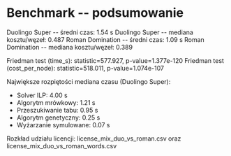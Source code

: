 # Benchmark -- podsumowanie

Duolingo Super -- średni czas: 1.54 s
Duolingo Super -- mediana kosztu/węzeł: 0.487
Roman Domination -- średni czas: 1.09 s
Roman Domination -- mediana kosztu/węzeł: 0.389

Friedman test (time_s): statistic=577.927, p-value=1.377e-120
Friedman test (cost_per_node): statistic=518.011, p-value=1.074e-107

Największe rozpiętości mediana czasu (Duolingo Super):
- Solver ILP: 4.00 s
- Algorytm mrówkowy: 1.21 s
- Przeszukiwanie tabu: 0.95 s
- Algorytm genetyczny: 0.25 s
- Wyżarzanie symulowane: 0.07 s

Rozkład udziału licencji: license_mix_duo_vs_roman.csv oraz license_mix_duo_vs_roman_words.csv
